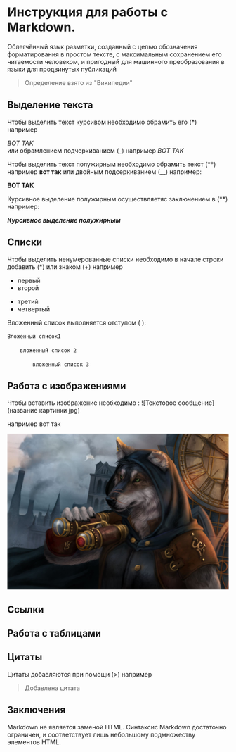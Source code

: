 # Инструкция для работы с Markdown.

Облегчённый язык разметки, созданный с целью обозначения форматирования в простом тексте, с максимальным сохранением его читаемости человеком, и пригодный для машинного преобразования в языки для продвинутых публикаций
> Определение взято из "Википедии"

## Выделение текста 
Чтобы выделить текст курсивом необходимо обрамить его (*) например 

*ВОТ ТАК*  
или обрамлением подчеркиванием (_) например 
_ВОТ ТАК_

Чтобы выделить текст полужирным необходимо обрамить текст (**) например **вот так** или двойным подсеркиванием (__) например:

 __ВОТ ТАК__

Курсивное выделение полужирным осуществляетяс заключением в (**) например:

***Курсивное выделение полужирным***

## Списки
Чтобы выделить ненумерованные списки необходимо в начале строки добавить (*) или знаком (+) например 

* первый
* второй
+ третий 
+ четвертый

Вложенный список выполняется отступом ( ):

    Вложенный список1

        вложенный список 2

            вложенный список 3

## Работа с изображениями
Чтобы вставить изображение необходимо :
![Текстовое сообщение](название картинки jpg)

например вот так

 ![тестовая картинка](%D0%9A%D0%B0%D1%80%D1%82%D0%B8%D0%BD%D0%BA%D0%B0.jpg)

## Ссылки

## Работа с таблицами

## Цитаты 
Цитаты добавляются при помощи (>) например

> Добавлена цитата

## Заключения
Markdown не является заменой HTML. Синтаксис Markdown достаточно ограничен, и соответствует лишь небольшому подмножеству элементов HTML.